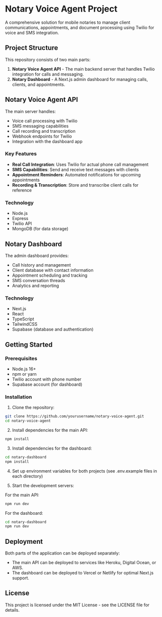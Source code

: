 # Notary Voice Agent Project

A comprehensive solution for mobile notaries to manage client communications, appointments, and document processing using Twilio for voice and SMS integration.

## Project Structure

This repository consists of two main parts:

1. **Notary Voice Agent API** - The main backend server that handles Twilio integration for calls and messaging.
2. **Notary Dashboard** - A Next.js admin dashboard for managing calls, clients, and appointments.

## Notary Voice Agent API

The main server handles:

- Voice call processing with Twilio
- SMS messaging capabilities
- Call recording and transcription
- Webhook endpoints for Twilio
- Integration with the dashboard app

### Key Features

- **Real Call Integration**: Uses Twilio for actual phone call management
- **SMS Capabilities**: Send and receive text messages with clients
- **Appointment Reminders**: Automated notifications for upcoming appointments
- **Recording & Transcription**: Store and transcribe client calls for reference

### Technology

- Node.js
- Express
- Twilio API
- MongoDB (for data storage)

## Notary Dashboard

The admin dashboard provides:

- Call history and management
- Client database with contact information
- Appointment scheduling and tracking
- SMS conversation threads
- Analytics and reporting

### Technology

- Next.js
- React
- TypeScript
- TailwindCSS
- Supabase (database and authentication)

## Getting Started

### Prerequisites

- Node.js 16+
- npm or yarn
- Twilio account with phone number
- Supabase account (for dashboard)

### Installation

1. Clone the repository:

```bash
git clone https://github.com/yourusername/notary-voice-agent.git
cd notary-voice-agent
```

2. Install dependencies for the main API:

```bash
npm install
```

3. Install dependencies for the dashboard:

```bash
cd notary-dashboard
npm install
```

4. Set up environment variables for both projects (see .env.example files in each directory)

5. Start the development servers:

For the main API:
```bash
npm run dev
```

For the dashboard:
```bash
cd notary-dashboard
npm run dev
```

## Deployment

Both parts of the application can be deployed separately:

- The main API can be deployed to services like Heroku, Digital Ocean, or AWS.
- The dashboard can be deployed to Vercel or Netlify for optimal Next.js support.

## License

This project is licensed under the MIT License - see the LICENSE file for details. 